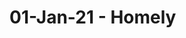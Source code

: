 # 01-Jan-21 - Homely

<!-- {BearID:15464D52-578A-4C7A-89BC-F385268B47CA-48382-000020FF7EE2A70D} -->
